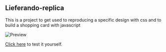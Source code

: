 ## Lieferando-replica
This is a project to get used to reproducing a specific design with css and to build a shopping card with javascript

![Preview](https://github.com/jasmin-raith/media/blob/main/lieferando/lieferando.gif?raw=true)

[Click here](https://jasmin-raith.github.io/lieferando-replica/) to test it yourself.
